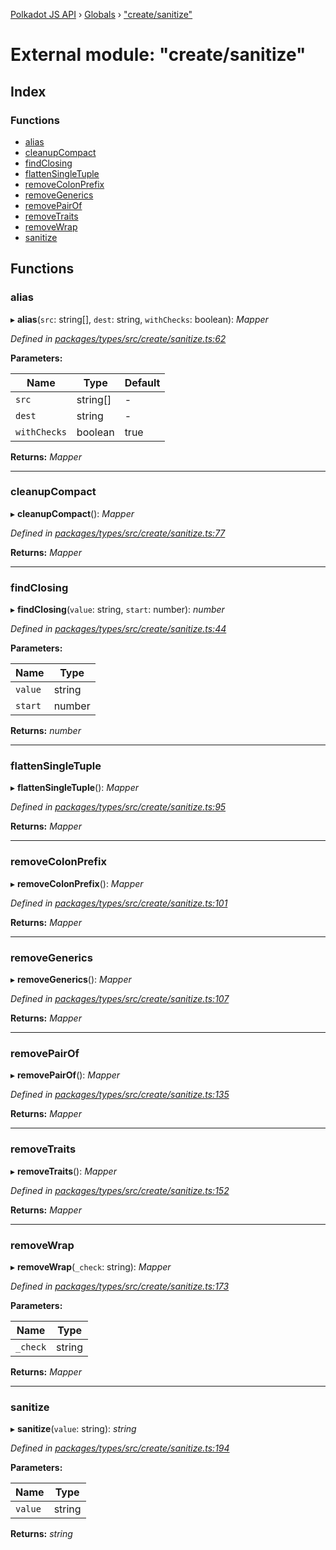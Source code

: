 [Polkadot JS API](../README.md) › [Globals](../globals.md) › ["create/sanitize"](_create_sanitize_.md)

# External module: "create/sanitize"

## Index

### Functions

* [alias](_create_sanitize_.md#alias)
* [cleanupCompact](_create_sanitize_.md#cleanupcompact)
* [findClosing](_create_sanitize_.md#findclosing)
* [flattenSingleTuple](_create_sanitize_.md#flattensingletuple)
* [removeColonPrefix](_create_sanitize_.md#removecolonprefix)
* [removeGenerics](_create_sanitize_.md#removegenerics)
* [removePairOf](_create_sanitize_.md#removepairof)
* [removeTraits](_create_sanitize_.md#removetraits)
* [removeWrap](_create_sanitize_.md#removewrap)
* [sanitize](_create_sanitize_.md#sanitize)

## Functions

###  alias

▸ **alias**(`src`: string[], `dest`: string, `withChecks`: boolean): *Mapper*

*Defined in [packages/types/src/create/sanitize.ts:62](https://github.com/polkadot-js/api/blob/f59cb12ec/packages/types/src/create/sanitize.ts#L62)*

**Parameters:**

Name | Type | Default |
------ | ------ | ------ |
`src` | string[] | - |
`dest` | string | - |
`withChecks` | boolean | true |

**Returns:** *Mapper*

___

###  cleanupCompact

▸ **cleanupCompact**(): *Mapper*

*Defined in [packages/types/src/create/sanitize.ts:77](https://github.com/polkadot-js/api/blob/f59cb12ec/packages/types/src/create/sanitize.ts#L77)*

**Returns:** *Mapper*

___

###  findClosing

▸ **findClosing**(`value`: string, `start`: number): *number*

*Defined in [packages/types/src/create/sanitize.ts:44](https://github.com/polkadot-js/api/blob/f59cb12ec/packages/types/src/create/sanitize.ts#L44)*

**Parameters:**

Name | Type |
------ | ------ |
`value` | string |
`start` | number |

**Returns:** *number*

___

###  flattenSingleTuple

▸ **flattenSingleTuple**(): *Mapper*

*Defined in [packages/types/src/create/sanitize.ts:95](https://github.com/polkadot-js/api/blob/f59cb12ec/packages/types/src/create/sanitize.ts#L95)*

**Returns:** *Mapper*

___

###  removeColonPrefix

▸ **removeColonPrefix**(): *Mapper*

*Defined in [packages/types/src/create/sanitize.ts:101](https://github.com/polkadot-js/api/blob/f59cb12ec/packages/types/src/create/sanitize.ts#L101)*

**Returns:** *Mapper*

___

###  removeGenerics

▸ **removeGenerics**(): *Mapper*

*Defined in [packages/types/src/create/sanitize.ts:107](https://github.com/polkadot-js/api/blob/f59cb12ec/packages/types/src/create/sanitize.ts#L107)*

**Returns:** *Mapper*

___

###  removePairOf

▸ **removePairOf**(): *Mapper*

*Defined in [packages/types/src/create/sanitize.ts:135](https://github.com/polkadot-js/api/blob/f59cb12ec/packages/types/src/create/sanitize.ts#L135)*

**Returns:** *Mapper*

___

###  removeTraits

▸ **removeTraits**(): *Mapper*

*Defined in [packages/types/src/create/sanitize.ts:152](https://github.com/polkadot-js/api/blob/f59cb12ec/packages/types/src/create/sanitize.ts#L152)*

**Returns:** *Mapper*

___

###  removeWrap

▸ **removeWrap**(`_check`: string): *Mapper*

*Defined in [packages/types/src/create/sanitize.ts:173](https://github.com/polkadot-js/api/blob/f59cb12ec/packages/types/src/create/sanitize.ts#L173)*

**Parameters:**

Name | Type |
------ | ------ |
`_check` | string |

**Returns:** *Mapper*

___

###  sanitize

▸ **sanitize**(`value`: string): *string*

*Defined in [packages/types/src/create/sanitize.ts:194](https://github.com/polkadot-js/api/blob/f59cb12ec/packages/types/src/create/sanitize.ts#L194)*

**Parameters:**

Name | Type |
------ | ------ |
`value` | string |

**Returns:** *string*
